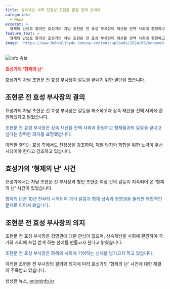 ```yaml
---
title: 상속재산 사회 진정성 조현문 환원 전액 있어야
categories:
  - News
excerpt: >
  형제의 난으로 알려진 효성가의 차남 조현문 전 효성 부사장이 재산을 전액 사회에 환원하고 형제 간의 갈등을 끝내고자 하는 뜻을 밝혔습니다. 지난 10년간 가족 간의 법적 분쟁과 갈등으로 둘러싸인 상황에서, 조 전 부사장은 경영권에는 관심이 없다며, 대신 상속재산을 전액 재단에 기부하여 사회에 기여하고자 한다고 전했습니다. 효성 측은 이에 대한 진정성을 강조하며, 재발 방지와 가족 간의 화합이 우선이라고 밝혔습니다.
feature_text: >
  형제의 난으로 알려진 효성가의 차남 조현문 전 효성 부사장이 재산을 전액 사회에 환원하고 형제 간의 갈등을 끝내고자 하는 뜻을 밝혔습니다. 지난 10년간 가족 간의 법적 분쟁과 갈등으로 둘러싸인 상황에서, 조 전 부사장은 경영권에는 관심이 없다며, 대신 상속재산을 전액 재단에 기부하여 사회에 기여하고자 한다고 전했습니다. 효성 측은 이에 대한 진정성을 강조하며, 재발 방지와 가족 간의 화합이 우선이라고 밝혔습니다.
image: 'https://www.behealthy4u.com/wp-content/uploads/2024/06/unnamed-file.png'
---
```


<p><img src="https://www.behealthy4u.com/wp-content/uploads/2024/06/unnamed-file.png" alt="info 속보" /></p>

<p><b><span style="color: #ee2323;">효성가의 '형제의 난'</span></b></p>

<p>효성가의 차남 조현문 전 효성 부사장이 갈등을 끝내기 위한 결단을 했습니다.</p>

<h2 data-ke-size="size26">조현문 전 효성 부사장의 결의</h2>

<p>효성가의 차남 조현문 전 효성 부사장은 갈등을 해소하고자 상속 재산을 전액 사회에 환원하겠다고 밝혔습니다.</p>

<p data-ke-size="size16"><span style="color: #1a5490;">조현문 전 효성 부사장은 상속 재산을 전액 사회에 환원하고 형제들과의 갈등을 끝내고 싶다는 강력한 의지를 표명했습니다.</span></p>

<p>이러한 결의는 효성 측에서도 진정성을 강조하며, 재발 방지와 화합을 위한 노력이 우선시되어야 한다고 강조하고 있습니다.</p>

<h2 data-ke-size="size26">효성가의 '형제의 난' 사건</h2>

<p>효성가에서는 차남 조현문 전 부사장과 형인 조현준 회장 간의 갈등이 지속되어 온 '형제의 난' 사건이 있었습니다.</p>

<p data-ke-size="size16"><span style="color: #1a5490;">형제의 난은 10년 전부터 시작되어 과거 갈등과 함께 상속과 경영권을 둘러싼 복합적인 문제로 이어져 왔습니다.</span></p>

<h2 data-ke-size="size26">조현문 전 효성 부사장의 의지</h2>

<p>조현문 전 효성 부사장은 경영권에 대한 관심이 없으며, 상속재산을 사회에 환원하여 국가와 사회에 쓰임 받게 하는 선례를 만들고자 한다고 밝혔습니다.</p>

<p data-ke-size="size16"><span style="color: #1a5490;">조현문 전 효성 부사장은 화해와 사회에 기여하는 선례를 남기고자 하고 있습니다.</span></p>

<p>이러한 조현문 전 부사장의 결의와 의지에 따라 효성가의 '형제의 난' 사건에 대한 해결이 주목받고 있습니다.</p>
생생한 뉴스, <a href="https://onioninfo.kr" rel="dofollow">onioninfo.kr</a>


